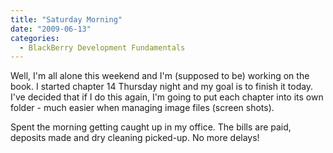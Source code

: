```yaml
---
title: "Saturday Morning"
date: "2009-06-13"
categories: 
  - BlackBerry Development Fundamentals
---
```


Well, I'm all alone this weekend and I'm (supposed to be) working on the book. I started chapter 14 Thursday night and my goal is to finish it today. I've decided that if I do this again, I'm going to put each chapter into its own folder - much easier when managing image files (screen shots).

Spent the morning getting caught up in my office. The bills are paid, deposits made and dry cleaning picked-up. No more delays!
